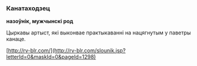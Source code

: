 ### Канатаходзец
**назоўнік, мужчынскі род**

Цыркавы артыст, які выконвае практыкаванні на нацягнутым у паветры канаце.

<a rel="author">[http://rv-blr.com/](http://rv-blr.com/slounik.jsp?letterId=0&maskId=0&pageId=1298)</a>
